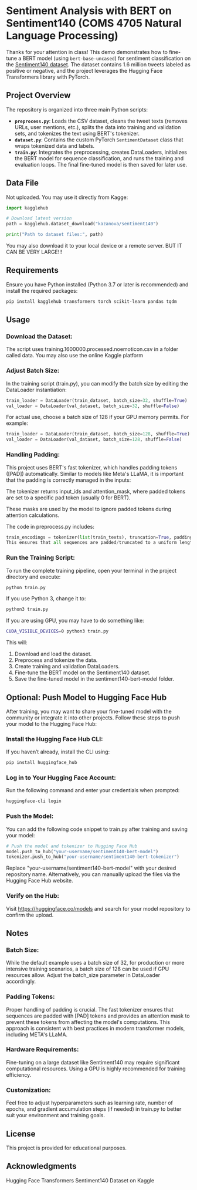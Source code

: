 # Sentiment Analysis with BERT on Sentiment140 (COMS 4705 Natural Language Processing)

Thanks for your attention in class! This demo demonstrates how to fine-tune a BERT model (using `bert-base-uncased`) for sentiment classification on the [Sentiment140 dataset](https://www.kaggle.com/datasets/kazanova/sentiment140). The dataset contains 1.6 million tweets labeled as positive or negative, and the project leverages the Hugging Face Transformers library with PyTorch.

## Project Overview

The repository is organized into three main Python scripts:
- **`preprocess.py`**: Loads the CSV dataset, cleans the tweet texts (removes URLs, user mentions, etc.), splits the data into training and validation sets, and tokenizes the text using BERT's tokenizer.
- **`dataset.py`**: Contains the custom PyTorch `SentimentDataset` class that wraps tokenized data and labels.
- **`train.py`**: Integrates the preprocessing, creates DataLoaders, initializes the BERT model for sequence classification, and runs the training and evaluation loops. The final fine-tuned model is then saved for later use.

## Data File

Not uploaded. You may use it directly from Kagge:

```python
import kagglehub

# Download latest version
path = kagglehub.dataset_download("kazanova/sentiment140")

print("Path to dataset files:", path)
```

You may also download it to your local device or a remote server. BUT IT CAN BE VERY LARGE!!!

## Requirements

Ensure you have Python installed (Python 3.7 or later is recommended) and install the required packages:

```bash
pip install kagglehub transformers torch scikit-learn pandas tqdm
```

## Usage

### Download the Dataset:

The script uses training.1600000.processed.noemoticon.csv in a folder called data. You may also use the online Kaggle platform

### Adjust Batch Size:

In the training script (train.py), you can modify the batch size by editing the DataLoader instantiation:

```python
train_loader = DataLoader(train_dataset, batch_size=32, shuffle=True)
val_loader = DataLoader(val_dataset, batch_size=32, shuffle=False)
```

For actual use, choose a batch size of 128 if your GPU memory permits. For example:

```python
train_loader = DataLoader(train_dataset, batch_size=128, shuffle=True)
val_loader = DataLoader(val_dataset, batch_size=128, shuffle=False)
```

### Handling Padding:

This project uses BERT's fast tokenizer, which handles padding tokens ([PAD]) automatically. Similar to models like Meta's LLaMA, it is important that the padding is correctly managed in the inputs:

The tokenizer returns input_ids and attention_mask, where padded tokens are set to a specific pad token (usually 0 for BERT).

These masks are used by the model to ignore padded tokens during attention calculations.

The code in preprocess.py includes:

```python
train_encodings = tokenizer(list(train_texts), truncation=True, padding=True, max_length=128)
This ensures that all sequences are padded/truncated to a uniform length and that the model correctly processes them.
```

### Run the Training Script:

To run the complete training pipeline, open your terminal in the project directory and execute:

```bash
python train.py
```

If you use Python 3, change it to:

```bash
python3 train.py
```

If you are using GPU, you may have to do something like:

```bash
CUDA_VISIBLE_DEVICES=0 python3 train.py
```

This will:
1. Download and load the dataset.
2. Preprocess and tokenize the data.
3. Create training and validation DataLoaders.
4. Fine-tune the BERT model on the Sentiment140 dataset.
5. Save the fine-tuned model in the sentiment140-bert-model folder.

## Optional: Push Model to Hugging Face Hub
After training, you may want to share your fine-tuned model with the community or integrate it into other projects. Follow these steps to push your model to the Hugging Face Hub:

### Install the Hugging Face Hub CLI:

If you haven’t already, install the CLI using:

```bash
pip install huggingface_hub
```

### Log in to Your Hugging Face Account:

Run the following command and enter your credentials when prompted:

```bash
huggingface-cli login
```

### Push the Model:

You can add the following code snippet to train.py after training and saving your model:

```python
# Push the model and tokenizer to Hugging Face Hub
model.push_to_hub("your-username/sentiment140-bert-model")
tokenizer.push_to_hub("your-username/sentiment140-bert-tokenizer")
```

Replace "your-username/sentiment140-bert-model" with your desired repository name. Alternatively, you can manually upload the files via the Hugging Face Hub website.

### Verify on the Hub:

Visit https://huggingface.co/models and search for your model repository to confirm the upload.

## Notes
### Batch Size:
While the default example uses a batch size of 32, for production or more intensive training scenarios, a batch size of 128 can be used if GPU resources allow. Adjust the batch_size parameter in DataLoader accordingly.

### Padding Tokens:
Proper handling of padding is crucial. The fast tokenizer ensures that sequences are padded with [PAD] tokens and provides an attention mask to prevent these tokens from affecting the model's computations. This approach is consistent with best practices in modern transformer models, including META's LLaMA.

### Hardware Requirements:
Fine-tuning on a large dataset like Sentiment140 may require significant computational resources. Using a GPU is highly recommended for training efficiency.

### Customization:
Feel free to adjust hyperparameters such as learning rate, number of epochs, and gradient accumulation steps (if needed) in train.py to better suit your environment and training goals.

## License
This project is provided for educational purposes.

## Acknowledgments
Hugging Face Transformers
Sentiment140 Dataset on Kaggle
